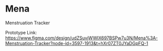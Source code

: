 # Mena
Menstruation Tracker

Prototype Link: https://www.figma.com/design/udZSuvjWWIX697BSPw7u3N/Mena%3A-Menstruation-Tracker?node-id=3597-1913&t=hXr07ZT0JYaDGpFQ-1
